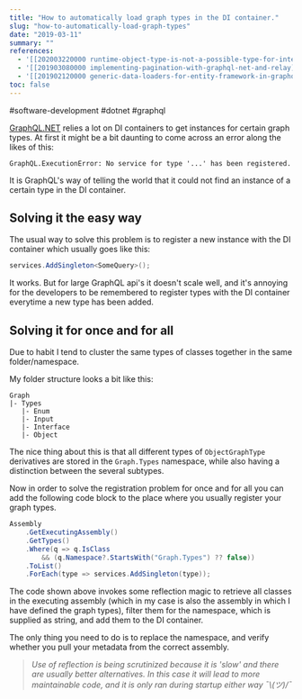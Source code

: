 ```yaml
---
title: "How to automatically load graph types in the DI container."
slug: "how-to-automatically-load-graph-types"
date: "2019-03-11"
summary: ""
references: 
  - '[[202003220000 runtime-object-type-is-not-a-possible-type-for-interface]]'
  - '[[201903080000 implementing-pagination-with-graphql-net-and-relay]]'
  - '[[201902120000 generic-data-loaders-for-entity-framework-in-graphql]]'
toc: false
---
```


#software-development #dotnet #graphql

[GraphQL.NET](https://github.com/graphql-dotnet/graphql-dotnet) relies a lot on DI containers to get instances for certain graph types. At first it might be a bit daunting to come across an error along the likes of this:

```
GraphQL.ExecutionError: No service for type '...' has been registered.
```

It is GraphQL's way of telling the world that it could not find an instance of a certain type in the DI container.

## Solving it the easy way

The usual way to solve this problem is to register a new instance with the DI container which usually goes like this:

```csharp
services.AddSingleton<SomeQuery>();
```

It works. But for large GraphQL api's it doesn't scale well, and it's annoying for the developers to be remembered to register types with the DI container everytime a new type has been added.

## Solving it for once and for all

Due to habit I tend to cluster the same types of classes together in the same folder/namespace.

My folder structure looks a bit like this:

```
Graph
|- Types
   |- Enum
   |- Input
   |- Interface
   |- Object
```

The nice thing about this is that all different types of `ObjectGraphType` derivatives are stored in the `Graph.Types` namespace, while also having a distinction between the several subtypes.

Now in order to solve the registration problem for once and for all you can add the following code block to the place where you usually register your graph types.

```csharp
Assembly
    .GetExecutingAssembly()
    .GetTypes()
    .Where(q => q.IsClass
        && (q.Namespace?.StartsWith("Graph.Types") ?? false))
    .ToList()
    .ForEach(type => services.AddSingleton(type));
```

The code shown above invokes some reflection magic to retrieve all classes in the executing assembly (which in my case is also the assembly in which I have defined the graph types), filter them for the namespace, which is supplied as string, and add them to the DI container.

The only thing you need to do is to replace the namespace, and verify whether you pull your metadata from the correct assembly.

> *Use of reflection is being scrutinized because it is 'slow' and there are usually better alternatives. In this case it will lead to more maintainable code, and it is only ran during startup either way ¯\\_(ツ)_/¯*
